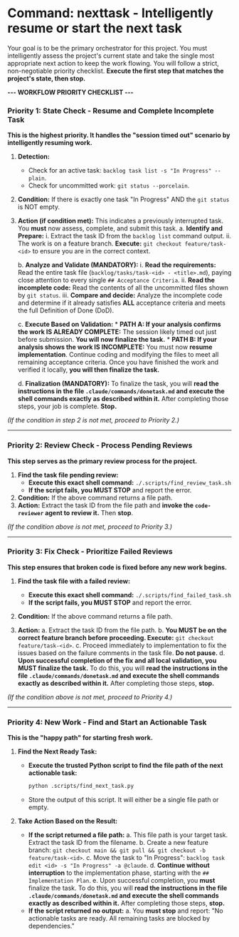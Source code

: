 # Command: nexttask - Intelligently resume or start the next task

Your goal is to be the primary orchestrator for this project. You must intelligently assess the project's current state and take the single most appropriate next action to keep the work flowing. You will follow a strict, non-negotiable priority checklist. **Execute the first step that matches the project's state, then stop.**

**--- WORKFLOW PRIORITY CHECKLIST ---**

### Priority 1: State Check - Resume and Complete Incomplete Task

**This is the highest priority. It handles the "session timed out" scenario by intelligently resuming work.**

1.  **Detection:**
    *   Check for an active task: `backlog task list -s "In Progress" --plain`.
    *   Check for uncommitted work: `git status --porcelain`.

2.  **Condition:** If there is exactly one task "In Progress" AND the `git status` is NOT empty.

3.  **Action (if condition met):** This indicates a previously interrupted task. You **must** now assess, complete, and submit this task.
    a. **Identify and Prepare:**
        i. Extract the task ID from the `backlog list` command output.
        ii. The work is on a feature branch. **Execute:** `git checkout feature/task-<id>` to ensure you are in the correct context.

    b. **Analyze and Validate (MANDATORY):**
        i. **Read the requirements:** Read the entire task file (`backlog/tasks/task-<id> - <title>.md`), paying close attention to every single `## Acceptance Criteria`.
        ii. **Read the incomplete code:** Read the contents of all the uncommitted files shown by `git status`.
        iii. **Compare and decide:** Analyze the incomplete code and determine if it already satisfies **ALL** acceptance criteria and meets the full Definition of Done (DoD).

    c. **Execute Based on Validation:**
        *   **PATH A: If your analysis confirms the work IS ALREADY COMPLETE:** The session likely timed out just before submission. **You will now finalize the task.**
        *   **PATH B: If your analysis shows the work IS INCOMPLETE:** You must now **resume implementation**. Continue coding and modifying the files to meet all remaining acceptance criteria. Once you have finished the work and verified it locally, **you will then finalize the task.**

    d. **Finalization (MANDATORY):** To finalize the task, you will **read the instructions in the file `.claude/commands/donetask.md` and execute the shell commands exactly as described within it.** After completing those steps, your job is complete. **Stop.**

*(If the condition in step 2 is not met, proceed to Priority 2.)*

---
### Priority 2: Review Check - Process Pending Reviews

**This step serves as the primary review process for the project.**
1.  **Find the task file pending review:**
    *   **Execute this exact shell command:** `./.scripts/find_review_task.sh`
    *   **If the script fails, you MUST STOP** and report the error.
2.  **Condition:** If the above command returns a file path.
3.  **Action:** Extract the task ID from the file path and **invoke the `code-reviewer` agent to review it.** Then **stop**.

*(If the condition above is not met, proceed to Priority 3.)*

---
### Priority 3: Fix Check - Prioritize Failed Reviews

**This step ensures that broken code is fixed before any new work begins.**

1.  **Find the task file with a failed review:**
    *   **Execute this exact shell command:** `./.scripts/find_failed_task.sh`
    *   **If the script fails, you MUST STOP** and report the error.

2.  **Condition:** If the above command returns a file path.

3.  **Action:**
    a. Extract the task ID from the file path.
    b. **You MUST be on the correct feature branch before proceeding. Execute:** `git checkout feature/task-<id>`.
    c. Proceed immediately to implementation to fix the issues based on the failure comments in the task file. **Do not pause.**
    d. **Upon successful completion of the fix and all local validation, you MUST finalize the task.** To do this, you will **read the instructions in the file `.claude/commands/donetask.md` and execute the shell commands exactly as described within it.** After completing those steps, **stop.**

*(If the condition above is not met, proceed to Priority 4.)*

---
### Priority 4: New Work - Find and Start an Actionable Task

**This is the "happy path" for starting fresh work.**

1.  **Find the Next Ready Task:**
    *   **Execute the trusted Python script to find the file path of the next actionable task:**
        ```bash
        python .scripts/find_next_task.py
        ```
    *   Store the output of this script. It will either be a single file path or empty.

2.  **Take Action Based on the Result:**
    *   **If the script returned a file path:**
        a. This file path is your target task. Extract the task ID from the filename.
        b. Create a new feature branch: `git checkout main && git pull && git checkout -b feature/task-<id>`.
        c. Move the task to "In Progress": `backlog task edit <id> -s "In Progress" -a @claude`.
        d. **Continue without interruption** to the implementation phase, starting with the `## Implementation Plan`.
        e. Upon successful completion, you **must** finalize the task. To do this, you will **read the instructions in the file `.claude/commands/donetask.md` and execute the shell commands exactly as described within it.** After completing those steps, **stop.**
    *   **If the script returned no output:**
        a. You **must stop** and report: "No actionable tasks are ready. All remaining tasks are blocked by dependencies."
